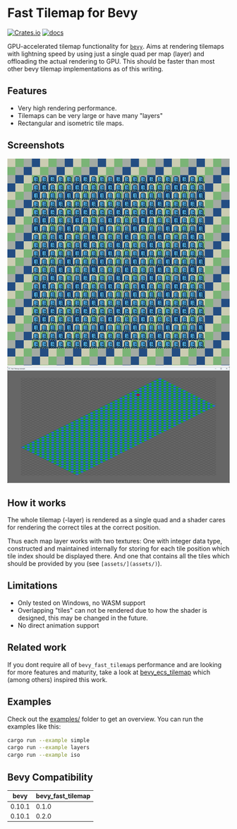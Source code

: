 
# Fast Tilemap for Bevy

[![Crates.io](https://img.shields.io/crates/v/bevy_fast_tilemap)](https://crates.io/crates/bevy_fast_tilemap)
[![docs](https://docs.rs/bevy_fast_tilemap/badge.svg)](https://docs.rs/bevy_fast_tilemap/)

GPU-accelerated tilemap functionality for [`bevy`](https://bevyengine.org/).
Aims at rendering tilemaps with lightning speed by using just a single quad per map (layer)
and offloading the actual rendering to GPU.
This should be faster than most other bevy tilemap implementations as of this writing.

## Features

- Very high rendering performance.
- Tilemaps can be very large or have many "layers"
- Rectangular and isometric tile maps.

## Screenshots

![layers](screenshots/layers.png)
![iso](screenshots/iso.png)

## How it works

The whole tilemap (-layer) is rendered as a single quad and a shader cares for rendering the correct
tiles at the correct position.

Thus each map layer works with two textures: One with integer data type, constructed and maintained
internally for storing for each tile position which tile index should be displayed there. And one
that contains all the tiles which should be provided by you (see `[assets/](assets/)`).

## Limitations

- Only tested on Windows, no WASM support
- Overlapping "tiles" can not be rendered due to how the shader is designed, this may be
changed in the future.
- No direct animation support

## Related work

If you dont require all of `bevy_fast_tilemap`s performance and are looking for 
more features and maturity, take a look at 
[bevy_ecs_tilemap](https://github.com/StarArawn/bevy_ecs_tilemap/) which (among others) inspired
this work.

## Examples

Check out the [examples/](examples/) folder to get an overview.
You can run the examples like this:

```bash
cargo run --example simple
cargo run --example layers
cargo run --example iso
```

## Bevy Compatibility

|bevy|bevy_fast_tilemap|
|---|---|
|0.10.1|0.1.0|
|0.10.1|0.2.0|
